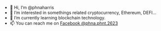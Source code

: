 - 👋 Hi, I’m @phnaharris
- 👀 I’m interested in somethings related cryptocurrency, Ethereum, DEFI...
- 🌱 I’m currently learning blockchain technology.
- 📫 You can reach me on [Facebook @phna.phnt.2623](https://www.facebook.com/phna.phnt.2623/)
<!---
phnaharris/phnaharris is a ✨ special ✨ repository because its `README.md` (this file) appears on your GitHub profile.
You can click the Preview link to take a look at your changes.
--->
